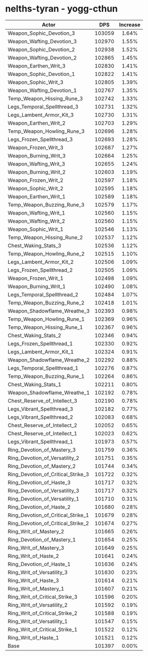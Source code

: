 # nelths-tyran - yogg-cthun
| Actor | DPS | Increase |
|---|:---:|:---:|
|Weapon_Sophic_Devotion_3|103059|1.64%|
|Weapon_Wafting_Devotion_3|102970|1.55%|
|Weapon_Sophic_Devotion_2|102938|1.52%|
|Weapon_Wafting_Devotion_2|102865|1.45%|
|Weapon_Earthen_Writ_3|102830|1.41%|
|Weapon_Sophic_Devotion_1|102822|1.41%|
|Weapon_Sophic_Writ_3|102805|1.39%|
|Weapon_Wafting_Devotion_1|102767|1.35%|
|Temp_Weapon_Hissing_Rune_3|102742|1.33%|
|Legs_Temporal_Spellthread_3|102731|1.32%|
|Legs_Lambent_Armor_Kit_3|102730|1.31%|
|Weapon_Earthen_Writ_2|102703|1.29%|
|Temp_Weapon_Howling_Rune_3|102696|1.28%|
|Legs_Frozen_Spellthread_3|102693|1.28%|
|Weapon_Frozen_Writ_3|102687|1.27%|
|Weapon_Burning_Writ_3|102664|1.25%|
|Weapon_Wafting_Writ_3|102655|1.24%|
|Weapon_Burning_Writ_2|102603|1.19%|
|Weapon_Frozen_Writ_2|102597|1.18%|
|Weapon_Sophic_Writ_2|102595|1.18%|
|Weapon_Earthen_Writ_1|102589|1.18%|
|Temp_Weapon_Buzzing_Rune_3|102579|1.17%|
|Weapon_Wafting_Writ_1|102560|1.15%|
|Weapon_Wafting_Writ_2|102560|1.15%|
|Weapon_Sophic_Writ_1|102546|1.13%|
|Temp_Weapon_Hissing_Rune_2|102537|1.12%|
|Chest_Waking_Stats_3|102536|1.12%|
|Temp_Weapon_Howling_Rune_2|102515|1.10%|
|Legs_Lambent_Armor_Kit_2|102506|1.09%|
|Legs_Frozen_Spellthread_2|102505|1.09%|
|Weapon_Frozen_Writ_1|102498|1.09%|
|Weapon_Burning_Writ_1|102490|1.08%|
|Legs_Temporal_Spellthread_2|102484|1.07%|
|Temp_Weapon_Buzzing_Rune_2|102418|1.01%|
|Weapon_Shadowflame_Wreathe_3|102393|0.98%|
|Temp_Weapon_Howling_Rune_1|102369|0.96%|
|Temp_Weapon_Hissing_Rune_1|102367|0.96%|
|Chest_Waking_Stats_2|102346|0.94%|
|Legs_Frozen_Spellthread_1|102330|0.92%|
|Legs_Lambent_Armor_Kit_1|102324|0.91%|
|Weapon_Shadowflame_Wreathe_2|102292|0.88%|
|Legs_Temporal_Spellthread_1|102276|0.87%|
|Temp_Weapon_Buzzing_Rune_1|102264|0.86%|
|Chest_Waking_Stats_1|102211|0.80%|
|Weapon_Shadowflame_Wreathe_1|102192|0.78%|
|Chest_Reserve_of_Intellect_3|102190|0.78%|
|Legs_Vibrant_Spellthread_3|102182|0.77%|
|Legs_Vibrant_Spellthread_2|102083|0.68%|
|Chest_Reserve_of_Intellect_2|102052|0.65%|
|Chest_Reserve_of_Intellect_1|102023|0.62%|
|Legs_Vibrant_Spellthread_1|101973|0.57%|
|Ring_Devotion_of_Mastery_3|101759|0.36%|
|Ring_Devotion_of_Versatility_2|101751|0.35%|
|Ring_Devotion_of_Mastery_2|101744|0.34%|
|Ring_Devotion_of_Critical_Strike_3|101722|0.32%|
|Ring_Devotion_of_Haste_3|101717|0.32%|
|Ring_Devotion_of_Versatility_3|101717|0.32%|
|Ring_Devotion_of_Versatility_1|101710|0.31%|
|Ring_Devotion_of_Haste_2|101680|0.28%|
|Ring_Devotion_of_Critical_Strike_1|101679|0.28%|
|Ring_Devotion_of_Critical_Strike_2|101674|0.27%|
|Ring_Writ_of_Mastery_2|101665|0.26%|
|Ring_Devotion_of_Mastery_1|101654|0.25%|
|Ring_Writ_of_Mastery_3|101649|0.25%|
|Ring_Writ_of_Haste_2|101641|0.24%|
|Ring_Devotion_of_Haste_1|101636|0.24%|
|Ring_Writ_of_Versatility_3|101630|0.23%|
|Ring_Writ_of_Haste_3|101614|0.21%|
|Ring_Writ_of_Mastery_1|101607|0.21%|
|Ring_Writ_of_Critical_Strike_3|101596|0.20%|
|Ring_Writ_of_Versatility_2|101592|0.19%|
|Ring_Writ_of_Critical_Strike_2|101588|0.19%|
|Ring_Writ_of_Versatility_1|101547|0.15%|
|Ring_Writ_of_Critical_Strike_1|101522|0.12%|
|Ring_Writ_of_Haste_1|101521|0.12%|
|Base|101397|0.00%|
